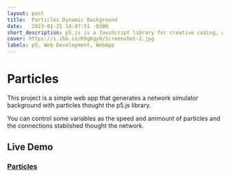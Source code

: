 ```yaml
---
layout: post
title:  Particles Dynamic Background
date:   2023-01-21 14:47:51 -0300
short_description: p5.js is a JavaScript library for creative coding, with a focus on making coding accessible and inclusive for artists, designers, educators, beginners, and anyone else! 
cover: https://i.ibb.co/K9gKgy9/Screenshot-2.jpg
labels: p5, Web Development, WebApp
---
```


# Particles

This project is a simple web app that generates a network simulator background with particles thought the p5.js library.

You can control some variables as the speed and ammount of particles and the connections stablished thought the network.

## Live Demo

### [Particles](https://lucasgeron.github.io/p5/particles-dynamic-background)